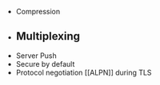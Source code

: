 - Compression
- Multiplexing
	- 
- Server Push
- Secure by default
- Protocol negotiation [[ALPN]] during TLS